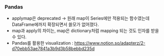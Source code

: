 ### Pandas
 - applymap은 deprecated -> 원래 map이 Series에만 적용되는 함수였는데 DataFrame에까지 확장되면서 쓸모가 없어졌다.
 - map과 apply의 차이는, map은 dictionary처럼 mapping 되는 것도 인자를 받을 수 있다.
 - Pandas를 활용한 visualization : https://www.notion.so/adapterz/2-d70ebb53ae7841a3b9d3b58bebbd235d